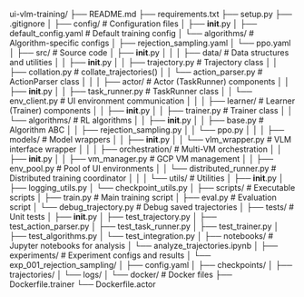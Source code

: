 ui-vlm-training/
├── README.md
├── requirements.txt
├── setup.py
├── .gitignore
│
├── config/                          # Configuration files
│   ├── __init__.py
│   ├── default_config.yaml          # Default training config
│   └── algorithms/                  # Algorithm-specific configs
│       ├── rejection_sampling.yaml
│       └── ppo.yaml
│
├── src/                             # Source code
│   ├── __init__.py
│   │
│   ├── data/                        # Data structures and utilities
│   │   ├── __init__.py
│   │   ├── trajectory.py            # Trajectory class
│   │   ├── collation.py             # collate_trajectories()
│   │   └── action_parser.py         # ActionParser class
│   │
│   ├── actor/                       # Actor (TaskRunner) components
│   │   ├── __init__.py
│   │   ├── task_runner.py           # TaskRunner class
│   │   └── env_client.py            # UI environment communication
│   │
│   ├── learner/                     # Learner (Trainer) components
│   │   ├── __init__.py
│   │   ├── trainer.py               # Trainer class
│   │   └── algorithms/              # RL algorithms
│   │       ├── __init__.py
│   │       ├── base.py              # Algorithm ABC
│   │       ├── rejection_sampling.py
│   │       └── ppo.py
│   │
│   ├── models/                      # Model wrappers
│   │   ├── __init__.py
│   │   └── vlm_wrapper.py           # VLM interface wrapper
│   │
│   ├── orchestration/               # Multi-VM orchestration
│   │   ├── __init__.py
│   │   ├── vm_manager.py            # GCP VM management
│   │   ├── env_pool.py              # Pool of UI environments
│   │   └── distributed_runner.py    # Distributed training coordinator
│   │
│   └── utils/                       # Utilities
│       ├── __init__.py
│       ├── logging_utils.py
│       └── checkpoint_utils.py
│
├── scripts/                         # Executable scripts
│   ├── train.py                     # Main training script
│   ├── eval.py                      # Evaluation script
│   └── debug_trajectory.py          # Debug saved trajectories
│
├── tests/                           # Unit tests
│   ├── __init__.py
│   ├── test_trajectory.py
│   ├── test_action_parser.py
│   ├── test_task_runner.py
│   ├── test_trainer.py
│   ├── test_algorithms.py
│   └── test_integration.py
│
├── notebooks/                       # Jupyter notebooks for analysis
│   └── analyze_trajectories.ipynb
│
├── experiments/                     # Experiment configs and results
│   └── exp_001_rejection_sampling/
│       ├── config.yaml
│       ├── checkpoints/
│       ├── trajectories/
│       └── logs/
│
└── docker/                          # Docker files
    ├── Dockerfile.trainer
    └── Dockerfile.actor
